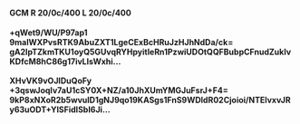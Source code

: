 #### GCM R 20/0c/400 L 20/0c/400
**+qWet9/WU/P97ap1**<br/>**9malWXPvsRTK9AbuZXT1LgeCExBcHRuJzHJhNdDa/ck=**<br/>**gA2lpTZkmTKU1oyQ5GUvqRYHpyitIeRn1PzwiUDOtQQFBubpCFnudZukIvKDfcM8hC86g17ivLlsWxhi...**<br/><br/>
**XHvVK9vOJIDuQoFy**<br/>**+3qswJoqIv7aU1cSY0X+NZ/a10JhXUmYMGJuFsrJ+F4=**<br/>**9kP8xNXoR2b5wvulD1gNJ9qo19KASgs1FnS9WDldR02Cjoioi/NTElvxvJRy63uODT+YISFidlSbI6Ji...**